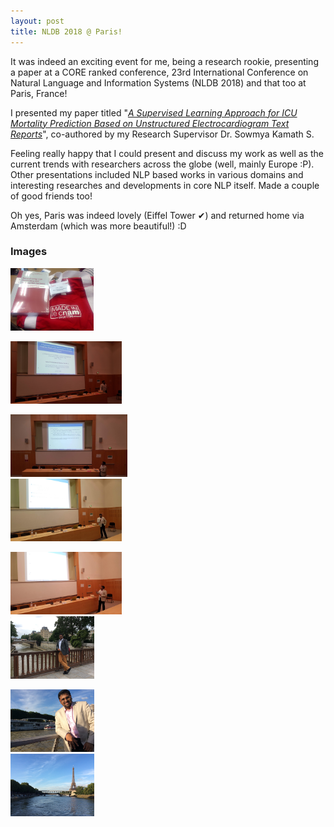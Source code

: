 ```yaml
---
layout: post
title: NLDB 2018 @ Paris!
---
```

<link rel="stylesheet" type="text/css" href="../bootstrap.min.css">
<script type="text/javascript" src="../bootstrap.min.js"></script>

<div class="container">
  <p>It was indeed an exciting event for me, being a research rookie, presenting a paper at a CORE ranked conference, 23rd International Conference on Natural Language and Information Systems (NLDB 2018) and that too at Paris, France!</p>
  <p>I presented my paper titled "<a href="https://link.springer.com/chapter/10.1007/978-3-319-91947-8_13" target="_blank"><i>A Supervised Learning Approach for ICU Mortality Prediction Based on Unstructured Electrocardiogram Text Reports</i></a>", co-authored by my Research Supervisor Dr. Sowmya Kamath S.</p>
  <p>Feeling really happy that I could present and discuss my work as well as the current trends with researchers across the globe (well, mainly Europe :P). Other presentations included NLP based works in various domains and interesting researches and developments in core NLP itself. Made a couple of good friends too!</p>
  <p>Oh yes, Paris was indeed lovely (Eiffel Tower &#10004;) and returned home via Amsterdam (which was more beautiful!) :D</p>
  <h3>Images</h3>
  <div class="row">
    <div class="col-md-6">
      <div class="thumbnail">
        <a href="../images/nldb2018/nldb1.jpg" target="_blank">
          <img src="../images/nldb2018/nldb1.jpg" class="img-thumbnail" alt="NLDB 2018" height="100px" >
          <div class="caption">
            <p></p>
          </div>
        </a>
      </div>
    </div>
    <div class="col-md-6">
      <div class="thumbnail">
        <a href="../images/nldb2018/nldb2.jpg" target="_blank">
          <img src="../images/nldb2018/nldb2.jpg" class="img-thumbnail" alt="NLDB 2018" height="100px" >
          <div class="caption">
            <p></p>
          </div>
        </a>
      </div>
    </div>
  </div>
  <div class="row"> <!-- Row -->
    <div class="col-md-6">
      <div class="thumbnail">
        <a href="../images/nldb2018/nldb3.jpg" target="_blank">
          <img src="../images/nldb2018/nldb3.jpg" class="img-thumbnail" alt="NLDB 2018" height="100px" >
          <div class="caption">
          </div>
        </a>
      </div>
    </div>
    <div class="col-md-6">
      <div class="thumbnail">
        <a href="../images/nldb2018/nldb4.jpg" target="_blank">
          <img src="../images/nldb2018/nldb4.jpg" class="img-thumbnail" alt="NLDB 2018" height="100px" >
          <div class="caption">
            <p></p>
          </div>
        </a>
      </div>
    </div>
  </div> <!-- End Row -->
  <div class="row">
    <div class="col-md-6">
      <div class="thumbnail">
        <a href="../images/nldb2018/nldb5.jpg" target="_blank">
          <img src="../images/nldb2018/nldb5.jpg" class="img-thumbnail" alt="NLDB 2018" height="100px" >
          <div class="caption">
          </div>
        </a>
      </div>
    </div>
    <div class="col-md-6">
      <div class="thumbnail">
        <a href="../images/nldb2018/nldb6.jpg" target="_blank">
          <img src="../images/nldb2018/nldb6.jpg" class="img-thumbnail" alt="NLDB 2018" height="100px" >
          <div class="caption">
            <p></p>
          </div>
        </a>
      </div>
    </div>
  </div>
  <div class="row"> <!-- Row -->
    <div class="col-md-6">
      <div class="thumbnail">
        <a href="../images/nldb2018/nldb7.jpg" target="_blank">
          <img src="../images/nldb2018/nldb7.jpg" class="img-thumbnail" alt="NLDB 2018" height="100px" >
          <div class="caption">
          </div>
        </a>
      </div>
    </div>
    <div class="col-md-6">
      <div class="thumbnail">
        <a href="../images/nldb2018/nldb8.jpg" target="_blank">
          <img src="../images/nldb2018/nldb8.jpg" class="img-thumbnail" alt="NLDB 2018" height="100px" >
          <div class="caption">
            <p></p>
          </div>
        </a>
      </div>
    </div>
  </div> <!-- End Row -->
</div>